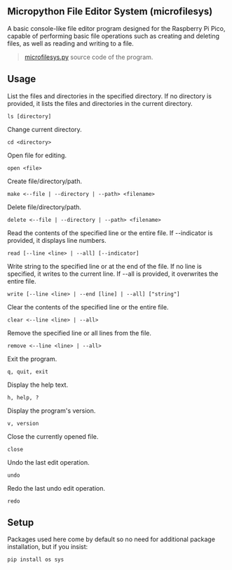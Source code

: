 ## Micropython File Editor System (microfilesys)
A basic console-like file editor program designed for the Raspberry Pi Pico, capable of performing basic file operations such as creating and deleting files, as well as reading and writing to a file.

> [microfilesys.py](https://github.com/yuan-miranda/microfilesys/blob/main/microfilesys.py) source code of the program.<br>

## Usage
List the files and directories in the specified directory. If no directory is provided, it lists the files and directories in the current directory.
```
ls [directory]
```
Change current directory.
```
cd <directory>
```
Open file for editing.
```
open <file>
```
Create file/directory/path.
```
make <--file | --directory | --path> <filename>
```
Delete file/directory/path.
```
delete <--file | --directory | --path> <filename>
```
Read the contents of the specified line or the entire file. If --indicator is provided, it displays line numbers.
```
read [--line <line> | --all] [--indicator]
```
Write string to the specified line or at the end of the file. If no line is specified, it writes to the current line. If --all is provided, it overwrites the entire file.
```
write [--line <line> | --end [line] | --all] ["string"]
```
Clear the contents of the specified line or the entire file.
```
clear <--line <line> | --all>
```
Remove the specified line or all lines from the file.
```
remove <--line <line> | --all>
```
Exit the program.
```
q, quit, exit
```
Display the help text.
```
h, help, ?
```
Display the program's version.
```
v, version
```
Close the currently opened file.
```
close
```
Undo the last edit operation.
```
undo
```
Redo the last undo edit operation.
```
redo
```

## Setup
Packages used here come by default so no need for additional package installation, but if you insist:
```
pip install os sys
```